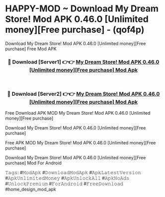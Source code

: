 # HAPPY-MOD ~ Download My Dream Store! Mod APK 0.46.0 [Unlimited money][Free purchase] - (qof4p)
Download My Dream Store! Mod APK 0.46.0 [Unlimited money][Free purchase] Free Mod APK

<div align="center">
<h3>🔴 Download [Server1] 👉👉 <a href="https://apk-comot.site?title=My_Dream_Store!_Mod_APK_0.46.0_[Unlimited_money][Free_purchase]">My Dream Store! Mod APK 0.46.0 [Unlimited money][Free purchase] Mod Apk</a></h3><br>

<h3>🔴 Download [Server2] 👉👉 <a href="https://apk-comot.site?title=My_Dream_Store!_Mod_APK_0.46.0_[Unlimited_money][Free_purchase]">My Dream Store! Mod APK 0.46.0 [Unlimited money][Free purchase] Mod Apk</a></h3>
</div>


Free Download APK MOD My Dream Store! Mod APK 0.46.0 [Unlimited money][Free purchase]

Download My Dream Store! Mod APK 0.46.0 [Unlimited money][Free purchase] 

Free APK MOD My Dream Store! Mod APK 0.46.0 [Unlimited money][Free purchase] 

Download My Dream Store! Mod APK 0.46.0 [Unlimited money][Free purchase] Mod For Android

𝚃𝚊𝚐𝚜: #𝙼𝚘𝚍𝙰𝚙𝚔 #𝙳𝚘𝚠𝚗𝚕𝚘𝚊𝚍𝙼𝚘𝚍𝙰𝚙𝚔 #𝙰𝚙𝚔𝙻𝚊𝚝𝚎𝚜𝚝𝚅𝚎𝚛𝚜𝚒𝚘𝚗 #𝙰𝚙𝚔𝚄𝚗𝚕𝚒𝚖𝚒𝚝𝚎𝚍𝙼𝚘𝚗𝚎𝚢 #𝙰𝚙𝚔𝚄𝚗𝚕𝚘𝚌𝚔𝙰𝚕𝚕 #𝙰𝚙𝚔𝙽𝚘𝙰𝚍𝚜 #𝚄𝚗𝚕𝚘𝚌𝚔𝙿𝚛𝚎𝚖𝚒𝚞𝚖 #𝙵𝚘𝚛𝙰𝚗𝚍𝚛𝚘𝚒𝚍 #𝙵𝚛𝚎𝚎𝙳𝚘𝚠𝚗𝚕𝚘𝚊𝚍 #home_design_mod_apk